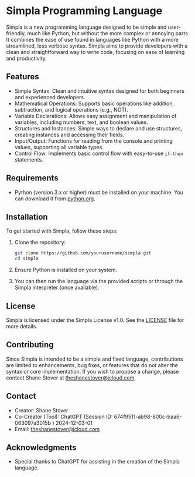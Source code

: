 # Simpla Programming Language

Simpla is a new programming language designed to be simple and user-friendly, much like Python, but without the more complex or annoying parts. It combines the ease of use found in languages like Python with a more streamlined, less verbose syntax. Simpla aims to provide developers with a clean and straightforward way to write code, focusing on ease of learning and productivity.

## Features

- Simple Syntax: Clean and intuitive syntax designed for both beginners and experienced developers.
- Mathematical Operations: Supports basic operations like addition, subtraction, and logical operations (e.g., NOT).
- Variable Declarations: Allows easy assignment and manipulation of variables, including numbers, text, and boolean values.
- Structures and Instances: Simple ways to declare and use structures, creating instances and accessing their fields.
- Input/Output: Functions for reading from the console and printing values, supporting all variable types.
- Control Flow: Implements basic control flow with easy-to-use `if-then` statements.

## Requirements

- Python (version 3.x or higher) must be installed on your machine. You can download it from [python.org](https://www.python.org/).

## Installation

To get started with Simpla, follow these steps:

1. Clone the repository:

    ```bash
    git clone https://github.com/yourusername/simpla.git
    cd simpla
    ```

2. Ensure Python is installed on your system.

3. You can then run the language via the provided scripts or through the Simpla interpreter (once available).

## License

Simpla is licensed under the Simpla License v1.0. See the [LICENSE](./LICENSE) file for more details.

## Contributing

Since Simpla is intended to be a simple and fixed language, contributions are limited to enhancements, bug fixes, or features that do not alter the syntax or core implementation. If you wish to propose a change, please contact Shane Stover at [theshanestover@icloud.com](mailto:theshanestover@icloud.com).

## Contact

- Creator: Shane Stover  
- Co-Creator (Tool): ChatGPT (Session ID: 674f9511-ab98-800c-baa6-063097a3015b ) 2024-12-03-01 
- Email: [theshanestover@icloud.com](mailto:theshanestover@icloud.com)

## Acknowledgments

- Special thanks to ChatGPT for assisting in the creation of the Simpla language.
